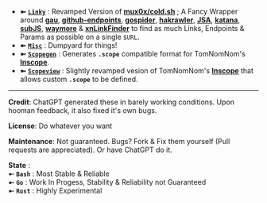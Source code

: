- **➼** [**`Linky`**](https://github.com/Azathothas/BugGPT-Tools/tree/main/linky) : Revamped Version of [**mux0x/cold.sh**](https://github.com/mux0x/cold.sh) ; A Fancy Wrapper around [**gau**](https://github.com/lc/gau), [**github-endpoints**](https://github.com/gwen001/github-search/blob/master/github-endpoints.py), [**gospider**](https://github.com/jaeles-project/gospider), [**hakrawler**](https://github.com/hakluke/hakrawler), [**JSA**](https://github.com/w9w/JSA), [**katana**](https://github.com/projectdiscovery/katana), [**subJS**](https://github.com/lc/subjs), [**waymore**](https://github.com/xnl-h4ck3r/waymore) & [**xnLinkFinder**](https://github.com/xnl-h4ck3r/xnLinkFinder) to find as much Links, Endpoints & Params as possible on a single `$URL`.
- **➼** [**`Misc`**](https://github.com/Azathothas/BugGPT-Tools/tree/main/misc) : Dumpyard for things!
- **➼** [**`Scopegen`**](https://github.com/Azathothas/BugGPT-Tools/tree/main/scopegen) : Generates **`.scope`** compatible format for TomNomNom's [**Inscope**](https://github.com/tomnomnom/hacks/tree/master/inscope).
- **➼** [**`Scopeview`**](https://github.com/Azathothas/BugGPT-Tools/tree/main/scopeview) : Slightly revamped vesion of TomNomNom's [**Inscope**](https://github.com/tomnomnom/hacks/tree/master/inscope) that allows custom **`.scope`** to be defined.




---
**Credit**: ChatGPT generated these in barely working conditions. Upon hooman feedback, it also fixed it's own bugs.
 
**License**: Do whatever you want

**Maintenance**: Not guaranteed. Bugs? Fork & Fix them yourself (Pull requests are appreciated). Or have ChatGPT do it. 

**State** :                                                                                                                                                                                                                                                                                                                           
           ➼ **`Bash`** : Most Stable & Reliable                                                                                                                                 
           ➼   **`Go`** : Work In Progess, Stability & Reliability not Guaranteed                                                                                                
           ➼ **`Rust`** : Highly Experimental
